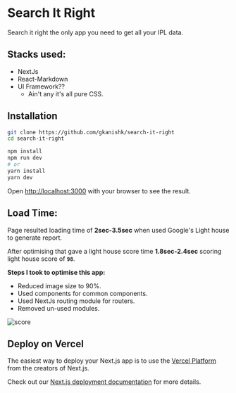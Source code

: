 # Search It Right
Search it right the only app you need to get all your IPL data.

## Stacks used:
- NextJs
- React-Markdown
- UI Framework??
    - Ain't any it's all pure CSS.


## Installation


```bash
git clone https://github.com/gkanishk/search-it-right
cd search-it-right

npm install
npm run dev
# or
yarn install
yarn dev
```

Open [http://localhost:3000](http://localhost:3000) with your browser to see the result.

## Load Time:
Page resulted loading time of **2sec-3.5sec** when used Google's Light house to generate report.

After optimising that gave a light house score time **1.8sec-2.4sec** scoring light house score of **`98`**.

**Steps I took to optimise this app:**
- Reduced image size to 90%.
- Used components for common components.
- Used NextJs routing module for routers.
- Removed un-used modules.  


<img src="/pagescore.jpg" alt="score" class="score-img">


## Deploy on Vercel

The easiest way to deploy your Next.js app is to use the [Vercel Platform](https://vercel.com/import?utm_medium=default-template&filter=next.js&utm_source=create-next-app&utm_campaign=create-next-app-readme) from the creators of Next.js.

Check out our [Next.js deployment documentation](https://nextjs.org/docs/deployment) for more details.
